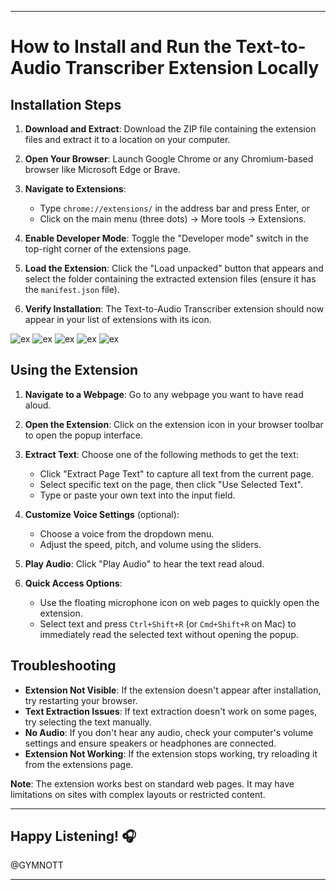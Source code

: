 
---

# How to Install and Run the Text-to-Audio Transcriber Extension Locally

## Installation Steps

1. **Download and Extract**: Download the ZIP file containing the extension files and extract it to a location on your computer.

2. **Open Your Browser**: Launch Google Chrome or any Chromium-based browser like Microsoft Edge or Brave.

3. **Navigate to Extensions**:
   - Type `chrome://extensions/` in the address bar and press Enter, or
   - Click on the main menu (three dots) → More tools → Extensions.

4. **Enable Developer Mode**: Toggle the "Developer mode" switch in the top-right corner of the extensions page.

5. **Load the Extension**: Click the "Load unpacked" button that appears and select the folder containing the extracted extension files (ensure it has the `manifest.json` file).

6. **Verify Installation**: The Text-to-Audio Transcriber extension should now appear in your list of extensions with its icon.

![ex](images/ex2.png)
![ex](images/ex1.png)
![ex](images/ex3.png)
![ex](images/ex4.png)
![ex](images/ex5.png)

## Using the Extension

1. **Navigate to a Webpage**: Go to any webpage you want to have read aloud.

2. **Open the Extension**: Click on the extension icon in your browser toolbar to open the popup interface.

3. **Extract Text**: Choose one of the following methods to get the text:
   - Click "Extract Page Text" to capture all text from the current page.
   - Select specific text on the page, then click "Use Selected Text".
   - Type or paste your own text into the input field.

4. **Customize Voice Settings** (optional):
   - Choose a voice from the dropdown menu.
   - Adjust the speed, pitch, and volume using the sliders.

5. **Play Audio**: Click "Play Audio" to hear the text read aloud.

6. **Quick Access Options**:
   - Use the floating microphone icon on web pages to quickly open the extension.
   - Select text and press `Ctrl+Shift+R` (or `Cmd+Shift+R` on Mac) to immediately read the selected text without opening the popup.

## Troubleshooting

- **Extension Not Visible**: If the extension doesn't appear after installation, try restarting your browser.
- **Text Extraction Issues**: If text extraction doesn't work on some pages, try selecting the text manually.
- **No Audio**: If you don't hear any audio, check your computer's volume settings and ensure speakers or headphones are connected.
- **Extension Not Working**: If the extension stops working, try reloading it from the extensions page.

**Note**: The extension works best on standard web pages. It may have limitations on sites with complex layouts or restricted content.

---

## Happy Listening! 🎧

@GYMNOTT

---